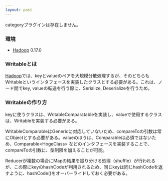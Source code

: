 ```yaml
---
layout: post
---
```

<p><span class="error">categoryプラグインは存在しません。</span></p>
<h3>環境</h3>
<ul>
<li><a href="http://hadoop.apache.org/core/">Hadoop</a> 0.17.0</li>
</ul>
<h3>Writableとは</h3>
<p><a href="http://hadoop.apache.org/core/">Hadoop</a>では、keyとvalueのペアを大規模分散処理するが、そのどちらもWritableというインタフェースを実装したクラスとする必要がある。これは、ノード間でkey, valueの転送を行う際に、Serialize, Deserializeを行うため。</p>
<h3>Writableの作り方</h3>
<p>keyに使うクラスは、WritableComparatableを実装し、valueで使用するクラスは、Writableを実装する必要がある。</p>
<p>WritableComparableはGenericに対応していないため、compareToの引数は常にObjectとする必要がある。valueのほうは、Comparableは必須ではないため、Comparable&lt;HogeClass&gt; などのインタフェースを実装することで、compareToの引数に、型制限を加えることが可能。</p>
<p>Reducerが複数の場合にMapの結果を振り分ける処理（shuffle）が行われるが、この際にkeyのhashCodeが利用されるため、同じkeyは同じhashCodeを返すように、hashCode()をオーバーライドしておく必要がある。</p>
